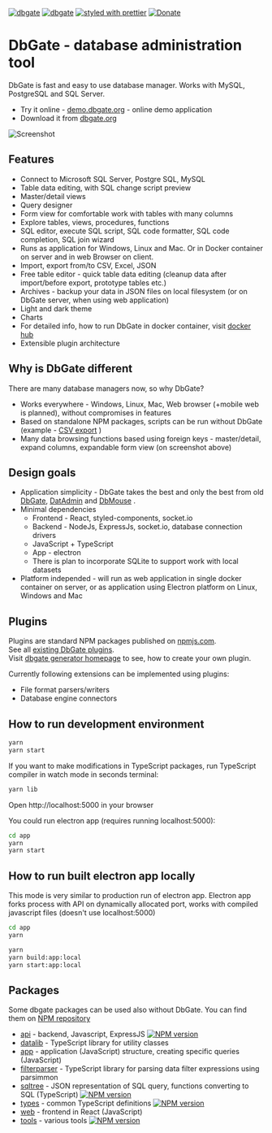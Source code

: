 [![dbgate](https://snapcraft.io/dbgate/badge.svg)](https://snapcraft.io/dbgate)
[![dbgate](https://snapcraft.io/dbgate/trending.svg?name=0)](https://snapcraft.io/dbgate)
[![styled with prettier](https://img.shields.io/badge/styled_with-prettier-ff69b4.svg)](https://github.com/prettier/prettier)
[![Donate](https://img.shields.io/badge/donate-paypal-blue.svg)](https://paypal.me/JanProchazkaCz/30eur)

# DbGate - database administration tool

DbGate is fast and easy to use database manager. Works with MySQL, PostgreSQL and SQL Server.

* Try it online - [demo.dbgate.org](https://demo.dbgate.org) - online demo application
* Download it from [dbgate.org](https://dbgate.org)

![Screenshot](https://raw.githubusercontent.com/dbgate/dbgate/master/screenshot.png)

## Features
* Connect to Microsoft SQL Server, Postgre SQL, MySQL
* Table data editing, with SQL change script preview
* Master/detail views
* Query designer
* Form view for comfortable work with tables with many columns
* Explore tables, views, procedures, functions
* SQL editor, execute SQL script, SQL code formatter, SQL code completion, SQL join wizard
* Runs as application for Windows, Linux and Mac. Or in Docker container on server and in web Browser on client.
* Import, export from/to CSV, Excel, JSON
* Free table editor - quick table data editing (cleanup data after import/before export, prototype tables etc.)
* Archives - backup your data in JSON files on local filesystem (or on DbGate server, when using web application)
* Light and dark theme
* Charts
* For detailed info, how to run DbGate in docker container, visit [docker hub](https://hub.docker.com/r/dbgate/dbgate)
* Extensible plugin architecture

## Why is DbGate different
There are many database managers now, so why DbGate? 
* Works everywhere - Windows, Linux, Mac, Web browser (+mobile web is planned), without compromises in features
* Based on standalone NPM packages, scripts can be run without DbGate (example - [CSV export](https://www.npmjs.com/package/dbgate-plugin-csv) )
* Many data browsing functions based using foreign keys - master/detail, expand columns, expandable form view (on screenshot above)

## Design goals
* Application simplicity - DbGate takes the best and only the best from old [DbGate](http://www.jenasoft.com/dbgate), [DatAdmin](http://www.jenasoft.com/datadmin) and [DbMouse](http://www.jenasoft.com/dbmouse) .
* Minimal dependencies
    * Frontend - React, styled-components, socket.io
    * Backend - NodeJs, ExpressJs, socket.io, database connection drivers
    * JavaScript + TypeScript
    * App - electron
    * There is plan to incorporate SQLite to support work with local datasets
* Platform independed - will run as web application in single docker container on server, or as application using Electron platform on Linux, Windows and Mac

## Plugins
Plugins are standard NPM packages published on [npmjs.com](https://www.npmjs.com).  
See all [existing DbGate plugins](https://www.npmjs.com/search?q=keywords:dbgateplugin).  
Visit [dbgate generator homepage](https://github.com/dbgate/generator-dbgate) to see, how to create your own plugin.  

Currently following extensions can be implemented using plugins:
- File format parsers/writers
- Database engine connectors

## How to run development environment

```sh
yarn
yarn start
```

If you want to make modifications in TypeScript packages, run TypeScript compiler in watch mode in seconds terminal:
```sh
yarn lib
```

Open http://localhost:5000 in your browser

You could run electron app (requires running localhost:5000):
```sh
cd app
yarn
yarn start
```

## How to run built electron app locally
This mode is very similar to production run of electron app. Electron app forks process with API on dynamically allocated port, works with compiled javascript files (doesn't use localhost:5000)

```sh
cd app
yarn
```

```sh
yarn
yarn build:app:local
yarn start:app:local
```

## Packages
Some dbgate packages can be used also without DbGate. You can find them on [NPM repository](https://www.npmjs.com/search?q=keywords:dbgate)

* [api](https://github.com/dbgate/dbgate/tree/master/packages/api) - backend, Javascript, ExpressJS [![NPM version](https://img.shields.io/npm/v/dbgate-api.svg)](https://www.npmjs.com/package/dbgate-api)
* [datalib](https://github.com/dbgate/dbgate/tree/master/packages/datalib) - TypeScript library for utility classes
* [app](https://github.com/dbgate/dbgate/tree/master/app) - application (JavaScript) structure, creating specific queries (JavaScript)
* [filterparser](https://github.com/dbgate/dbgate/tree/master/packages/filterparser) - TypeScript library for parsing data filter expressions using parsimmon
* [sqltree](https://github.com/dbgate/dbgate/tree/master/packages/sqltree) - JSON representation of SQL query, functions converting to SQL (TypeScript) [![NPM version](https://img.shields.io/npm/v/dbgate-sqltree.svg)](https://www.npmjs.com/package/dbgate-sqltree)
* [types](https://github.com/dbgate/dbgate/tree/master/packages/types) - common TypeScript definitions [![NPM version](https://img.shields.io/npm/v/dbgate-types.svg)](https://www.npmjs.com/package/dbgate-types)
* [web](https://github.com/dbgate/dbgate/tree/master/packages/web) - frontend in React (JavaScript)
* [tools](https://github.com/dbgate/dbgate/tree/master/packages/tools) - various tools [![NPM version](https://img.shields.io/npm/v/dbgate-tools.svg)](https://www.npmjs.com/package/dbgate-tools)

